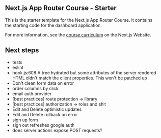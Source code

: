 ## Next.js App Router Course - Starter

This is the starter template for the Next.js App Router Course. It contains the starting code for the dashboard application.

For more information, see the [course curriculum](https://nextjs.org/learn) on the Next.js Website.

## Next steps

- tests
- eslint
- hook.js:608 A tree hydrated but some attributes of the server rendered HTML didn't match the client properties. This won't be patched up
- Don't clean form data on error
- order columns by click
- email auth provider
- [best practices] route protection -> library
- [best practices] authorization -> roles and shit
- Edit and Delete optimistic updates
- Edit and Delete rollback on error
- sign up form
- sign out refreshes google auth
- does server actions expose POST requests?
